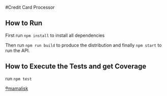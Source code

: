 #Credit Card Processor

## How to Run
First run `npm install` to install all dependencies

Then run `npm run build` to produce the distribution
and finally `npm start` to run the API.

## How to Execute the Tests and get Coverage
run `npm test`

[®mamalisk](https://twitter.com/mamalisk)